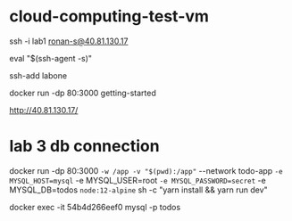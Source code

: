 # cloud-computing-test-vm

ssh -i lab1 ronan-s@40.81.130.17

eval "$(ssh-agent -s)"

ssh-add labone

docker run -dp 80:3000 getting-started

http://40.81.130.17/

# lab 3 db connection

docker run -dp 80:3000 `
   -w /app -v "$(pwd):/app" `
   --network todo-app `
   -e MYSQL_HOST=mysql `
   -e MYSQL_USER=root `
   -e MYSQL_PASSWORD=secret `
   -e MYSQL_DB=todos `
   node:12-alpine `
   sh -c "yarn install && yarn run dev"
 
docker exec -it 54b4d266eef0 mysql -p todos
